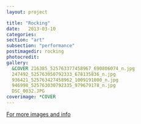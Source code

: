 ```yaml
---
layout: project

title: "Rocking"
date:   2013-03-10
categories: 
section: "art"
subsection: "performance"
postimagedir: rocking
photocredit: 
gallery:
  &COVER 216385_525763377458967_690806074_n.jpg  247492_525763050792333_678135836_n.jpg  936421_525763427458962_1009191000_n.jpg  946998_525763030792335_979679178_n.jpg  DSC_0032.JPG
coverimage: *COVER 
---
```


[For more images and info](https://www.facebook.com/punktywidzenia.festiwalsztukiwideo)